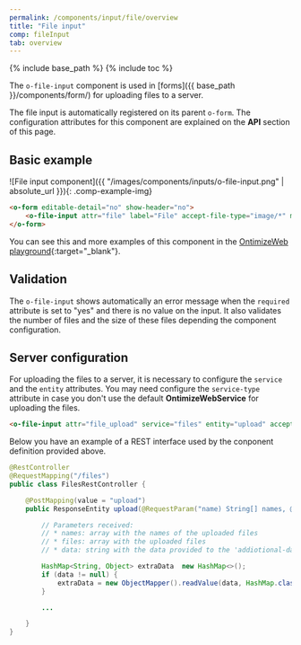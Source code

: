 ```yaml
---
permalink: /components/input/file/overview
title: "File input"
comp: fileInput
tab: overview
---
```


{% include base_path %}
{% include toc %}

The `o-file-input` component is used in [forms]({{ base_path }}/components/form/) for uploading files to a server.

The file input is automatically registered on its parent `o-form`. The configuration attributes for this component are explained on the **API** section of this page.

## Basic example
![File input component]({{ "/images/components/inputs/o-file-input.png" | absolute_url }}){: .comp-example-img}

```html
<o-form editable-detail="no" show-header="no">
    <o-file-input attr="file" label="File" accept-file-type="image/*" max-file-size="100000" max-num-files="10" show-info="yes"></o-file-input>
</o-form>
```
You can see this and more examples of this component in the [OntimizeWeb playground]({{site.playgroundurl}}/main/inputs/file){:target="_blank"}.

## Validation
The `o-file-input` shows automatically an error message when the `required` attribute is set to "yes" and there is no value on the input. It also validates the number of files and the size of these files depending the component configuration.

## Server configuration
For uploading the files to a server, it is necessary to configure the `service` and the `entity` attributes. You may need configure the `service-type` attribute in case you don't use the default **OntimizeWebService** for uploading the files.

```html
<o-file-input attr="file_upload" service="files" entity="upload" accept-file-type="image/*" multiple="yes" show-info="yes" (onUploadFile)="onUploadFile($event)" [additional-data]="getFileData()"></o-file-input>
```

Below you have an example of a REST interface used by the conponent definition provided above.

```java
@RestController
@RequestMapping("/files")
public class FilesRestController {

    @PostMapping(value = "upload")
    public ResponseEntity upload(@RequestParam("name) String[] names, @RequestParam("file") MultipartFile[] files, @RequestParam("data", required = false) String data) {

        // Parameters received:
        // * names: array with the names of the uploaded files
        // * files: array with the uploaded files
        // * data: string with the data provided to the 'addiotional-data' attribute

        HashMap<String, Object> extraData  new HashMap<>();
        if (data != null) {
            extraData = new ObjectMapper().readValue(data, HashMap.class);
        }

        ...

    }
}
```
